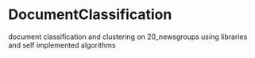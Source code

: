 # DocumentClassification
document classification and clustering on 20_newsgroups using libraries and self implemented algorithms

